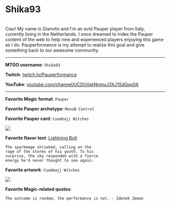 # Shika93

<br>
Ciao! My name is Gianvito and I'm an avid Pauper player from Italy, currently living in the Netherlands.
I once dreamed to index the Pauper content of the web to help new and experienced players enjoying this game as I do.
Pauperformance is my attempt to realize this goal and give something back to our awesome community.

---

**MTGO username**: `Shika93`

**Twitch**: [twitch.tv/Pauperformance](https://www.twitch.tv/Pauperformance)

**YouTube**: [youtube.com/channel/UCDUiIskNnmuJ3XJ1SdQqs0A](https://www.youtube.com/channel/UCDUiIskNnmuJ3XJ1SdQqs0A)

---

**Favorite Magic format**: `Pauper`

**Favorite Pauper archetype**: `MonoB Control`

**Favorite Pauper card**: `Cuombajj Witches`

<a href="https://scryfall.com/card/cmr/116/cuombajj-witches"><img src="https://c1.scryfall.com/file/scryfall-cards/large/front/6/a/6a26e910-275a-4981-831b-bfed936a7e3f.jpg?1608909638" class="phd-card rounded-image"/></a>

**Favorite flavor text**: [Lightning Bolt](https://scryfall.com/card/plist/429/lightning-bolt)

```
The sparkmage shrieked, calling on the 
rage of the storms of his youth. To his 
surprise, the sky responded with a fierce 
energy he'd never thought to see again.
```

**Favorite artwork**: `Cuombajj Witches`

<a href="https://scryfall.com/card/cmr/116/cuombajj-witches"><img src="https://c1.scryfall.com/file/scryfall-cards/large/front/6/a/6a26e910-275a-4981-831b-bfed936a7e3f.jpg?1608909638" class="phd-card rounded-image"/></a>

**Favorite Magic-related quotes**:

```
The outcome is random, the performance is not. - Zdenek Zeman
```
